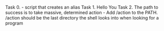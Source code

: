 Task 0. <o> - script that creates an alias
Task 1. Hello You
Task 2. The path to success is to take massive, determined action - Add /action to the PATH. /action should be the last directory the shell looks into when looking for a program

